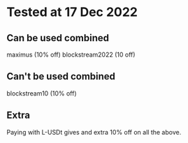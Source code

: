 # Tested at 17 Dec 2022

## Can be used combined

maximus (10% off)
blockstream2022 (10 off)

## Can't be used combined
blockstream10 (10% off) 


## Extra
Paying with L-USDt gives and extra 10% off on all the above.
